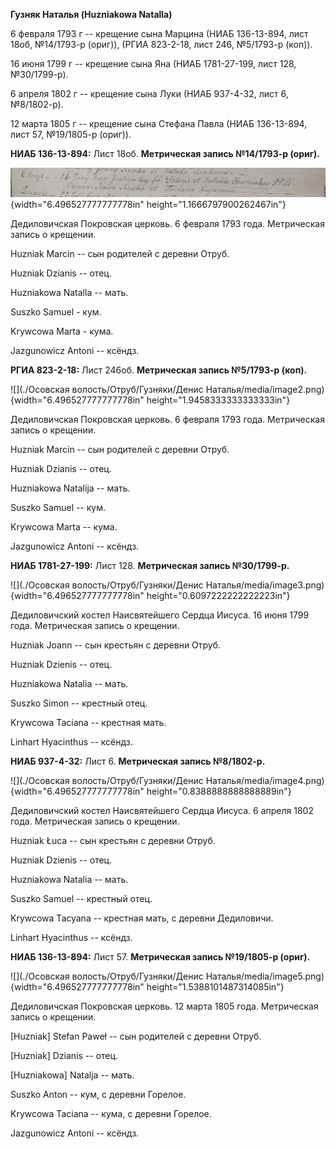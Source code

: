 **Гузняк Наталья (Huzniakowa Natalla)**

6 февраля 1793 г -- крещение сына Марцина (НИАБ 136-13-894, лист 18об,
№14/1793-р (ориг)), (РГИА 823-2-18, лист 246, №5/1793-р (коп)).

16 июня 1799 г -- крещение сына Яна (НИАБ 1781-27-199, лист 128,
№30/1799-р).

6 апреля 1802 г -- крещение сына Луки (НИАБ 937-4-32, лист 6,
№8/1802-р).

12 марта 1805 г -- крещение сына Стефана Павла (НИАБ 136-13-894, лист
57, №19/1805-р (ориг)).

**НИАБ 136-13-894:** Лист 18об. **Метрическая запись №14/1793-р
(ориг).**

![](./media/53daf673f8426a6986a1170e0c86a9a76458567f.png){width="6.496527777777778in"
height="1.1666797900262467in"}

Дедиловичская Покровская церковь. 6 февраля 1793 года. Метрическая
запись о крещении.

Huzniak Marcin -- сын родителей с деревни Отруб.

Huzniak Dzianis -- отец.

Huzniakowa Natalla -- мать.

Suszko Samuel - кум.

Krywcowa Marta - кума.

Jazgunowicz Antoni -- ксёндз.

**РГИА 823-2-18:** Лист 246об. **Метрическая запись №5/1793-р (коп).**

![](./Осовская волость/Отруб/Гузняки/Денис Наталья/media/image2.png){width="6.496527777777778in"
height="1.9458333333333333in"}

Дедиловичская Покровская церковь. 6 февраля 1793 года. Метрическая
запись о крещении.

Huzniak Marcin -- сын родителей с деревни Отруб.

Huzniak Dzianis -- отец.

Huzniakowa Natalija -- мать.

Suszko Samuel -- кум.

Krywcowa Marta -- кума.

Jazgunowicz Antoni -- ксёндз.

**НИАБ 1781-27-199:** Лист 128. **Метрическая запись №30/1799-р.**

![](./Осовская волость/Отруб/Гузняки/Денис Наталья/media/image3.png){width="6.496527777777778in"
height="0.6097222222222223in"}

Дедиловичский костел Наисвятейшего Сердца Иисуса. 16 июня 1799 года.
Метрическая запись о крещении.

Huzniak Joann -- сын крестьян с деревни Отруб.

Huzniak Dzienis -- отец.

Huzniakowa Natalia -- мать.

Suszko Simon -- крестный отец.

Krywcowa Taciana -- крестная мать.

Linhart Hyacinthus -- ксёндз.

**НИАБ 937-4-32:** Лист 6. **Метрическая запись №8/1802-р.**

![](./Осовская волость/Отруб/Гузняки/Денис Наталья/media/image4.png){width="6.496527777777778in"
height="0.8388888888888889in"}

Дедиловичский костел Наисвятейшего Сердца Иисуса. 6 апреля 1802 года.
Метрическая запись о крещении.

Huzniak Łuca -- сын крестьян с деревни Отруб.

Huzniak Dzienis -- отец.

Huzniakowa Natalia -- мать.

Suszko Samuel -- крестный отец.

Krywcowa Tacyana -- крестная мать, с деревни Дедиловичи.

Linhart Hyacinthus -- ксёндз.

**НИАБ 136-13-894:** Лист 57. **Метрическая запись №19/1805-р (ориг).**

![](./Осовская волость/Отруб/Гузняки/Денис Наталья/media/image5.png){width="6.496527777777778in"
height="1.5388101487314085in"}

Дедиловичская Покровская церковь. 12 марта 1805 года. Метрическая запись
о крещении.

\[Huzniak\] Stefan Paweł -- сын родителей с деревни Отруб.

\[Huzniak\] Dzianis -- отец.

\[Huzniakowa\] Natalja -- мать.

Suszko Anton -- кум, с деревни Горелое.

Krywcowa Taciana -- кума, с деревни Горелое.

Jazgunowicz Antoni -- ксёндз.
